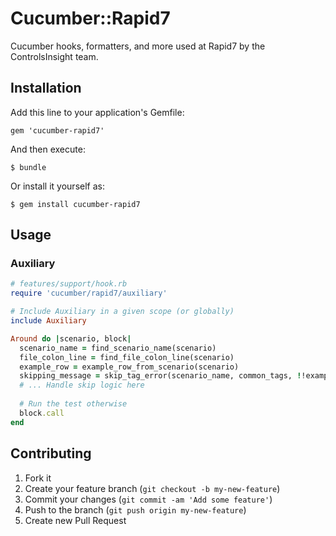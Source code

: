 # Cucumber::Rapid7

Cucumber hooks, formatters, and more used at Rapid7 by the ControlsInsight team.

## Installation

Add this line to your application's Gemfile:

    gem 'cucumber-rapid7'

And then execute:

    $ bundle

Or install it yourself as:

    $ gem install cucumber-rapid7

## Usage
### Auxiliary
```ruby
# features/support/hook.rb
require 'cucumber/rapid7/auxiliary'

# Include Auxiliary in a given scope (or globally)
include Auxiliary

Around do |scenario, block|
  scenario_name = find_scenario_name(scenario)
  file_colon_line = find_file_colon_line(scenario)
  example_row = example_row_from_scenario(scenario)
  skipping_message = skip_tag_error(scenario_name, common_tags, !!example_row)
  # ... Handle skip logic here
  
  # Run the test otherwise
  block.call
end
```

## Contributing

1. Fork it
2. Create your feature branch (`git checkout -b my-new-feature`)
3. Commit your changes (`git commit -am 'Add some feature'`)
4. Push to the branch (`git push origin my-new-feature`)
5. Create new Pull Request

